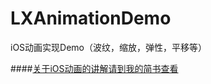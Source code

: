 # LXAnimationDemo
iOS动画实现Demo（波纹，缩放，弹性，平移等）

####[关于iOS动画的讲解请到我的简书查看](http://www.jianshu.com/p/3f0977532096)

